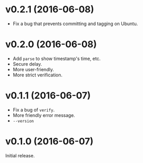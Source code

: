 v0.2.1 (2016-06-08)
===================

- Fix a bug that prevents committing and tagging on Ubuntu.

v0.2.0 (2016-06-08)
===================

- Add `parse` to show timestamp's time, etc.
- Secure delay.
- More user-friendly.
- More strict verification.

v0.1.1 (2016-06-07)
===================

- Fix a bug of `verify`.
- More friendly error message.
- `--version`

v0.1.0 (2016-06-07)
===================

Initial release.
